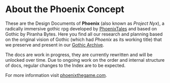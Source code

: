 # About the Phoenix Concept

These are the Design Documents of **Phoenix** (also known as *Project Nyx*), a radically immersive gothic rpg developed by [PhoenixTales](https://phoenixtales.de) and based on Gothic by Piranha Bytes. Here you find all our research and planning based on the original vision of Gothic (which had *Phoenix* as its working title) that we preserve and present in our [Gothic Archive](https://gothicarchive.org). 

The docs are work in progress, they are currently rewritten and will be unlocked over time. Due to ongoing work on the order and internal structure of docs, regular changes to the Index are to be expected. 

For more information visit [phoenixthegame.com](https://phoenixthegame.com).

